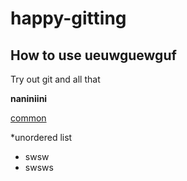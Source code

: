 # happy-gitting

## How to use ueuwguewguf

Try out git and all that

**naniniini**

[common](https://slack.com/)

*unordered list
- swsw
- swsws
